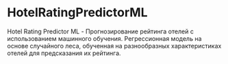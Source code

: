 # HotelRatingPredictorML
Hotel Rating Predictor ML - Прогнозирование рейтинга отелей с использованием машинного обучения. Регрессионная модель на основе случайного леса, обученная на разнообразных характеристиках отелей для предсказания их рейтинга.

